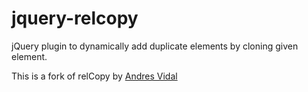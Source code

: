 # jquery-relcopy
jQuery plugin to dynamically add duplicate elements by cloning given element.

This is a fork of relCopy by [Andres Vidal](http://www.andresvidal.com/labs/relcopy.html)
